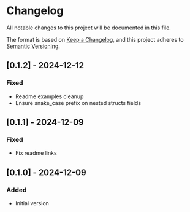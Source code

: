 # Changelog
All notable changes to this project will be documented in this file.

The format is based on [Keep a Changelog](https://keepachangelog.com/en/1.0.0/),
and this project adheres to [Semantic Versioning](https://semver.org/spec/v2.0.0.html).

## [0.1.2] - 2024-12-12
### Fixed
- Readme examples cleanup
- Ensure snake_case prefix on nested structs fields

## [0.1.1] - 2024-12-09
### Fixed
- Fix readme links

## [0.1.0] - 2024-12-09
### Added
- Initial version
